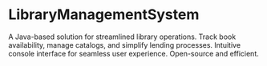 # LibraryManagementSystem
A Java-based solution for streamlined library operations. Track book availability, manage catalogs, and simplify lending processes. Intuitive console interface for seamless user experience. Open-source and efficient.
